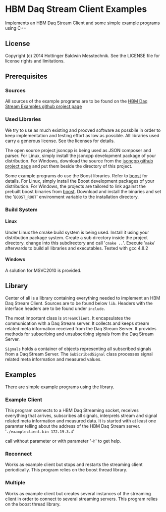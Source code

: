 # HBM Daq Stream Client Examples
Implements an HBM Daq Stream Client and some simple example programs using C++

## License

Copyright (c) 2014 Hottinger Baldwin Messtechnik. See the LICENSE file for license rights and limitations.

## Prerequisites

### Sources 
All sources of the example programs are to be found on the [HBM Daq Stream Examples github project page](https://github.com/HBM-Team/cppstream "")

### Used Libraries
We try to use as much existing and prooved software as possbile in order to keep implementation and testing effort as low as possible. All libraries used carry a generous license. See the licenses for details.

The open source project jsoncpp is being used as JSON composer and parser. For Linux, simply install the jsoncpp development package of your distribution. For Windows, download the source from the [jsoncpp github project page](https://github.com/open-source-parsers/jsoncpp "") and put them beside the directory of this project.

Some example programs do use the Boost libraries. Refer to [boost](http://www.boost.org/ "") for details.
For Linux, simply install the Boost development packages of your distribution. For Windows, the projects are tailored to link against the prebuilt boost binaries from [boost](http://www.boost.org/ "").
Download and install the binaries and set the '`BOOST_ROOT`' environment variable to the installation directory.


### Build System
#### Linux
Under Linux the cmake build system is being used. Install it using your distribution package system. Create a sub directory inside the project directory. change into this subdirectory and call '`cmake ..`'. Execute '`make`' afterwards to build all libraries and executables.
Tested with gcc 4.8.2


#### Windows
A solution for MSVC2010 is provided.

## Library
Center of all is a library containing everything needed to implement an HBM Daq Stream Client. Sources are to be found below `lib`. Headers with the interface headers are to be found under `include`.

The most important class is `StreamClient`. It encapsulates the communication with a Daq Stream server. It collects and keeps stream related meta information received from the Daq Stream Server. It provides methods for subscribing and unsubscribing signals from the Daq Stream Server. 

`Signals` holds a container of objects representing all subscribed signals from a Daq Stream Server. The `SubScribedSignal` class processes signal related meta information and measured values.

## Examples
There are simple example programs using the library.

### Example Client
This program connects to a HBM Daq Streaming socket, receives everything that arrives, subscribes all signals, interprets stream and signal related meta information and measured data. It is started with at least one paramter telling about the address of the HBM Daq Stream server. 
'`./exampleclient.bin 172.19.3.4`'

call without parameter or with parameter '`-h`' to get help.

### Reconnect
Works as example client but stops and restarts the streaming client periodically. This program relies on the boost thread library.

### Multiple
Works as example client but creates several instances of the streaming client in order to connect to several streaming servers. This program relies on the boost thread library.
